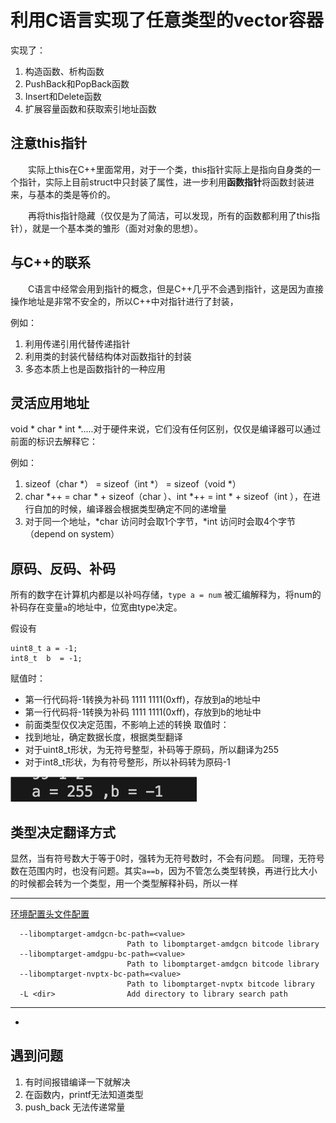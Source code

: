 
# 利用C语言实现了任意类型的vector容器

实现了：

1. 构造函数、析构函数
2. PushBack和PopBack函数
3. Insert和Delete函数
4. 扩展容量函数和获取索引地址函数

## 注意this指针

&emsp;&emsp;实际上this在C++里面常用，对于一个类，this指针实际上是指向自身类的一个指针，实际上目前struct中只封装了属性，进一步利用**函数指针**将函数封装进来，与基本的类是等价的。

&emsp;&emsp;再将this指针隐藏（仅仅是为了简洁，可以发现，所有的函数都利用了this指针），就是一个基本类的雏形（面对对象的思想）。

## 与C++的联系
 
&emsp;&emsp;C语言中经常会用到指针的概念，但是C++几乎不会遇到指针，这是因为直接操作地址是非常不安全的，所以C++中对指针进行了封装，

例如：
1. 利用传递引用代替传递指针
2. 利用类的封装代替结构体对函数指针的封装
3. 多态本质上也是函数指针的一种应用

## 灵活应用地址

void * char * int *.....对于硬件来说，它们没有任何区别，仅仅是编译器可以通过前面的标识去解释它：

例如：
1. sizeof（char *） = sizeof（int *） = sizeof（void *）
2. char *++ = char * + sizeof（char ）、int *++ = int * + sizeof（int ），在进行自加的时候，编译器会根据类型确定不同的递增量
3. 对于同一个地址，*char 访问时会取1个字节，*int 访问时会取4个字节（depend on system）


## 原码、反码、补码

所有的数字在计算机内都是以补吗存储，`type a = num` 被汇编解释为，将num的补码存在变量`a`的地址中，位宽由type决定。

假设有
```
uint8_t a = -1;
int8_t  b  = -1;
```
赋值时：
- 第一行代码将-1转换为补码 1111 1111(0xff)，存放到a的地址中
- 第一行代码将-1转换为补码 1111 1111(0xff)，存放到b的地址中
- 前面类型仅仅决定范围，不影响上述的转换
取值时：
- 找到地址，确定数据长度，根据类型翻译
- 对于uint8_t形状，为无符号整型，补码等于原码，所以翻译为255
- 对于int8_t形状，为有符号整形，所以补码转为原码-1

![alt text](fig1.png)

## 类型决定翻译方式
显然，当有符号数大于等于0时，强转为无符号数时，不会有问题。
同理，无符号数在范围内时，也没有问题。其实`a==b`，因为不管怎么类型转换，再进行比大小的时候都会转为一个类型，用一个类型解释补码，所以一样







---
[环境配置头文件配置](https://ask.csdn.net/questions/1054690)

```  -I <dir>                Add directory to the end of the list of include search paths
  --libomptarget-amdgcn-bc-path=<value>
                          Path to libomptarget-amdgcn bitcode library
  --libomptarget-amdgpu-bc-path=<value>
                          Path to libomptarget-amdgcn bitcode library
  --libomptarget-nvptx-bc-path=<value>
                          Path to libomptarget-nvptx bitcode library
  -L <dir>                Add directory to library search path
  ```

---

- 


  ## 遇到问题
  1. 有时间报错编译一下就解决
  2. 在函数内，printf无法知道类型
  3. push_back 无法传递常量
